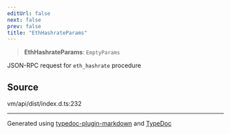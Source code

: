 ```yaml
---
editUrl: false
next: false
prev: false
title: "EthHashrateParams"
---
```


> **EthHashrateParams**: `EmptyParams`

JSON-RPC request for `eth_hashrate` procedure

## Source

vm/api/dist/index.d.ts:232

***
Generated using [typedoc-plugin-markdown](https://www.npmjs.com/package/typedoc-plugin-markdown) and [TypeDoc](https://typedoc.org/)
